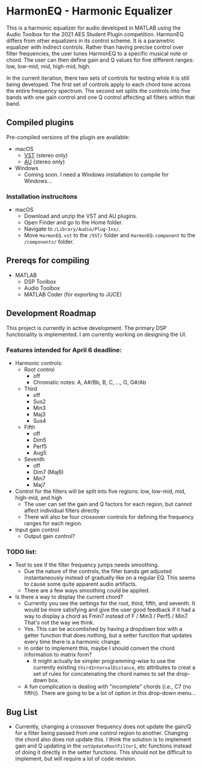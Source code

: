 # HarmonEQ - Harmonic Equalizer

This is a harmonic equalizer for audio developed in MATLAB using the Audio Toolbox for the 2021 AES Student Plugin competition.
HarmonEQ differs from other equalizers in its control scheme. It is a parametric equalizer with indirect controls.
Rather than having precise control over filter frequencies, the user tunes HarmonEQ to a specific musical note or chord.
The user can then define gain and Q values for five different ranges: low, low-mid, mid, high-mid, high.

In the current iteration, there two sets of controls for testing while it is still being developed. The first set of controls apply to each chord tone across the entire frequency spectrum. The second set splits the controls into five bands with one gain control and one Q control affecting all filters within that band.

## Compiled plugins
Pre-compiled versions of the plugin are available:
- macOS
  - [VST](https://github.com/malloyca/HarmonEQ/releases/download/v0.2-alpha/HarmonEQ.vst.zip) (stereo only)
  - [AU](https://github.com/malloyca/HarmonEQ/releases/download/v0.2-alpha/HarmonEQ.component.zip) (stereo only)
- Windows
  - Coming soon. I need a Windows installation to compile for Windows...

### Installation instrucitons
- macOS
  - Download and unzip the VST and AU plugins.
  - Open Finder and go to the Home folder.
  - Navigate to `/Library/Audio/Plug-Ins/`.
  - Move `HarmonEQ.vst` to the `/VST/` folder and `HarmonEQ.component` to the `/components/` folder.

## Prereqs for compiling
- MATLAB
  - DSP Toolbox
  - Audio Toolbox
  - MATLAB Coder (for exporting to JUCE)


## Development Roadmap
This project is currently in active development. The primary DSP functionality is implemented. I am currently working on designing the UI.

### Features intended for April 6 deadline:
- Harmonic controls:
  - Root control
    - off
    - Chromatic notes: A, A#/Bb, B, C, ..., G, G#/Ab
  - Third
    - off
    - Sus2
    - Min3
    - Maj3
    - Sus4
  - Fifth
    - off
    - Dim5
    - Perf5
    - Aug5
  - Seventh
    - off
    - Dim7 (Maj6)
    - Min7
    - Maj7
- Control for the filters will be split into five regions: low, low-mid, mid, high-mid, and high
  - The user can set the gain and Q factors for each region, but cannot affect individual filters directly
  - There will also be four crossover controls for defining the frequency ranges for each region.
- Input gain control
  - Output gain control?


### TODO list:
- Test to see if the filter frequency jumps needs smoothing.
  - Due the nature of the controls, the filter bands get adjusted instantaneously instead of gradually like on a regular EQ. This seems to cause some quite apparent audio artifacts.
  - There are a few ways smoothing could be applied.
- Is there a way to display the current chord?
  - Currently you see the settings for the root, third, fifth, and seventh. It would be more satisfying and give the user good feedback if it had a way to display a chord as Fmin7 instead of F / Min3 / Perf5 / Min7. That's not the way we think.
  -  Yes. This can be accomlished by having a dropdown box with a getter function that does nothing, but a setter function that updates every time there is a harmonic change.
  - In order to implement this, maybe I should convert the chord information to matrix form?
    - It might actually be simpler programming-wise to use the currently existing `thirdIntervalDistance`, etc attributes to creat a set of rules for concatenating the chord names to set the drop-down box.
  - A fun complication is dealing with "incomplete" chords (i.e., C7 (no fifth)). There are going to be a lot of option in this drop-down menu...


## Bug List
- Currently, changing a crossover frequency does not update the gain/Q for a filter being passed from one control region to another. Changing the chord also does not update this. I think the solution is to implement gain and Q updating in the `setUpdateRootFilter1`, etc functions instead of doing it directly in the setter functions. This should not be difficult to implement, but will require a lot of code revision.

